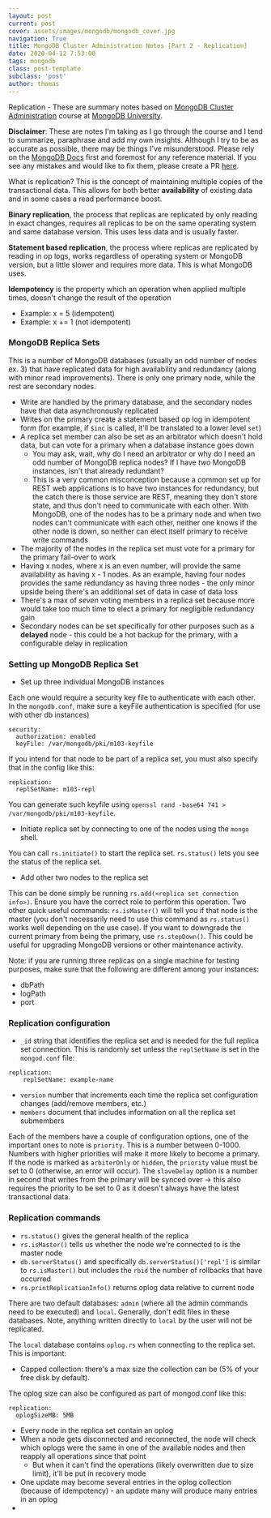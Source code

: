 ```yaml
---
layout: post
current: post
cover: assets/images/mongodb/mongodb_cover.jpg
navigation: True
title: MongoDB Cluster Administration Notes [Part 2 - Replication]
date: 2020-04-12 7:53:00
tags: mongodb
class: post-template
subclass: 'post'
author: thomas
---
```


Replication - These are summary notes based on [MongoDB Cluster Administration](https://university.mongodb.com/mercury/M103/2020_March_31/overview) course at [MongoDB University](https://university.mongodb.com/).

**Disclaimer**: These are notes I'm taking as I go through the course and I tend to summarize, paraphrase and add my own insights. Although I try to be as accurate as possible, there may be things I've misunderstood. Please rely on the [MongoDB Docs](https://docs.mongodb.com/) first and foremost for any reference material. If you see any mistakes and would like to fix them, please create a PR [here](https://github.com/thomashzhang/thomaszhang.com).

What is replication? This is the concept of maintaining multiple copies of the transactional data. This allows for both better **availability** of existing data and in some cases a read performance boost.

**Binary replication**, the process that replicas are replicated by only reading in exact changes, requires all replicas to be on the same operating system and same database version. This uses less data and is usually faster.

**Statement based replication**, the process where replicas are replicated by reading in op logs, works regardless of operating system or MongoDB version, but a little slower and requires more data. This is what MongoDB uses.

**Idempotency** is the property which an operation when applied multiple times, doesn't change the result of the operation
- Example: x = 5 (idempotent)
- Example: x += 1 (not idempotent)

### MongoDB Replica Sets

This is a number of MongoDB databases (usually an odd number of nodes ex. 3) that have replicated data for high availability and redundancy (along with minor read improvements). There is only one primary node, while the rest are secondary nodes.
- Write are handled by the primary database, and the secondary nodes have that data asynchronously replicated
- Writes on the primary create a statement based op log in idempotent form (for example, if `$inc` is called, it'll be translated to a lower level `set`)
- A replica set member can also be set as an arbitrator which doesn't hold data, but can vote for a primary when a database instance goes down
  - You may ask, wait, why do I need an arbitrator or why do I need an odd number of MongoDB replica nodes? If I have *two* MongoDB instances, isn't that already redundant?
  - This is a very common misconception because a common set up for REST web applications is to have two instances for redundancy, but the catch there is those service are REST, meaning they don't store state, and thus don't need to communicate with each other. With MongoDB, one of the nodes has to be a primary node and when two nodes can't communicate with each other, neither one knows if the other node is down, so neither can elect itself primary to receive write commands
- The majority of the nodes in the replica set must vote for a primary for the primary fail-over to work
- Having x nodes, where x is an even number, will provide the same availability as having x - 1 nodes. As an example, having four nodes provides the same redundancy as having three nodes - the only minor upside being there's an additional set of data in case of data loss
- There's a max of *seven* voting members in a replica set because more would take too much time to elect a primary for negligible redundancy gain
- Secondary nodes can be set specifically for other purposes such as a **delayed** node - this could be a hot backup for the primary, with a configurable delay in replication

### Setting up MongoDB Replica Set
- Set up three individual MongoDB instances

Each one would require a security key file to authenticate with each other. In the `mongodb.conf`, make sure a keyFile authentication is specified (for use with other db instances)

```
security:
  authorization: enabled
  keyFile: /var/mongodb/pki/m103-keyfile
```

If you intend for that node to be part of a replica set, you must also specify that in the config like this:

```
replication:
  replSetName: m103-repl
```

You can generate such keyfile using `openssl rand -base64 741 > /var/mongodb/pki/m103-keyfile`.

- Initiate replica set by connecting to one of the nodes using the `mongo` shell.
  
You can call `rs.initiate()` to start the replica set. `rs.status()` lets you see the status of the replica set.

- Add other two nodes to the replica set

This can be done simply be running `rs.add(<replica set connection info>)`. Ensure you have the correct role to perform this operation. Two other quick useful commands: `rs.isMaster()` will tell you if that node is the master (you don't necessarily need to use this command as `rs.status()` works well depending on the use case). If you want to downgrade the current primary from being the primary, use `rs.stepDown()`. This could be useful for upgrading MongoDB versions or other maintenance activity.

Note: if you are running three replicas on a single machine for testing purposes, make sure that the following are different among your instances:
- dbPath
- logPath
- port

### Replication configuration

- `_id` string that identifies the replica set and is needed for the full replica set connection. This is randomly set unless the `replSetName` is set in the `mongod.conf` file:
```
replication:
    replSetName: example-name
```
- `version` number that increments each time the replica set configuration changes (add/remove members, etc.)
- `members` document that includes information on all the replica set submembers

Each of the members have a couple of configuration options, one of the important ones to note is `priority`. This is a number between 0-1000. Numbers with higher priorities will make it more likely to become a primary. If the node is marked as `arbiterOnly` or `hidden`, the `priority` value must be set to 0 (otherwise, an error will occur). The `slaveDelay` option is a number in second that writes from the primary will be synced over -> this also requires the priority to be set to 0 as it doesn't always have the latest transactional data.

### Replication commands
- `rs.status()` gives the general health of the replica
- `rs.isMaster()` tells us whether the node we're connected to is the master node
- `db.serverStatus()` and specifically `db.serverStatus()['repl']` is similar to `rs.isMaster()` but includes the `rbid` the number of rollbacks that have occurred
- `rs.printReplicationInfo()` returns oplog data relative to current node

There are two default databases: `admin` (where all the admin commands need to be executed) and `local`. Generally, don't edit files in these databases. Note, anything written directly to `local` by the user will not be replicated.

The `local` database contains `oplog.rs` when connecting to the replica set. This is important:
- Capped collection: there's a max size the collection can be (5% of your free disk by default).

The oplog size can also be configured as part of mongod.conf like this:

```
replication:
  oplogSizeMB: 5MB
``` 

- Every node in the replica set contain an oplog
- When a node gets disconnected and reconnected, the node will check which oplogs were the same in one of the available nodes and then reapply all operations since that point
  - But when it can't find the operations (likely overwritten due to size limit), it'll be put in recovery mode
- One update may become several entries in the oplog collection (because of idempotency) - an update many will produce many entries in an oplog
- 
